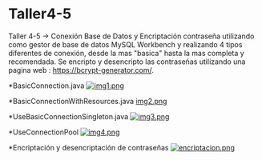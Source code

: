 # Taller4-5
Taller 4-5 -> Conexión Base de Datos y Encriptación contraseña utilizando como gestor de base de datos MySQL Workbench y realizando 
4 tipos diferentes de conexión, desde la mas "basica" hasta la mas completa y recomendada. Se encripto y desencripto las contraseñas utilizando 
una pagina web : https://bcrypt-generator.com/.

*BasicConnection.java
[![img1.png](https://i.postimg.cc/qBPYPSBP/img1.png)](https://postimg.cc/pyBq80FC)

*BasicConnectionWithResources.java 
[img2.png](https://postimg.cc/xXzy1gy9)

*UseBasicConnectionSingleton.java
[![img3.png](https://i.postimg.cc/SNxCVNCV/img3.png)](https://postimg.cc/9zsDQ2xq)

*UseConnectionPool 
[![img4.png](https://i.postimg.cc/P5BDtWcF/img4.png)](https://postimg.cc/QFJCmTjp)

*Encriptación y desencriptación de contraseñas
[![encriptacion.png](https://i.postimg.cc/cHT68w9W/encriptacion.png)](https://postimg.cc/wyy9CyY4)




